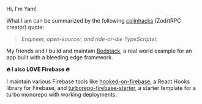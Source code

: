 Hi, I'm Yam!

What I am can be summarized by the following [colinhacks](https://github.com/colinhacks) (Zod/tRPC creator) quote:

> *Engineer, open-sourcer, and ride-or-die TypeScripter.*

My friends and I build and maintain [Bedstack](https://agnyz.github.io/bedstack), a real world example for an app built with a bleeding edge framework. 

**🔥 I also LOVE Firebase 🔥**

I maintain various Firebase tools like [hooked-on-firebase](https://github.com/yamcodes/hooked-on-firebase), a React Hooks library for Firebase, and [turborepo-firebase-starter](https://github.com/yamcodes/turborepo-firebase-starter), a starter template for a turbo monorepo with working deployments.